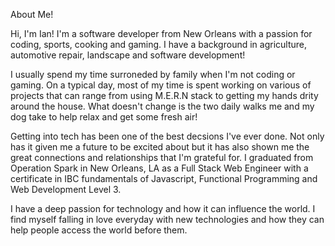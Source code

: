 About Me!

Hi, I'm Ian! I'm a software developer from New Orleans with a passion for coding, sports, cooking and gaming. I have a background in agriculture, automotive repair, landscape and software development! 

I usually spend my time surroneded by family when I'm not coding or gaming. On a typical day, most of my time is spent working on various of projects that can range from using M.E.R.N stack to getting my hands drity around the house. What doesn't change is the two daily walks me and my dog take to help relax and get some fresh air! 

Getting into tech has been one of the best decsions I've ever done. Not only has it given me a future to be excited about but it has also shown me the great connections and relationships that I'm grateful for. I graduated from Operation Spark in New Orleans, LA as a Full Stack Web Engineer with a certificate in IBC fundamentals of Javascript, Functional Programming and Web Development Level 3.

I have a deep passion for technology and how it can influence the world. I find myself falling in love everyday with new technologies and how they can help people access the world before them.

